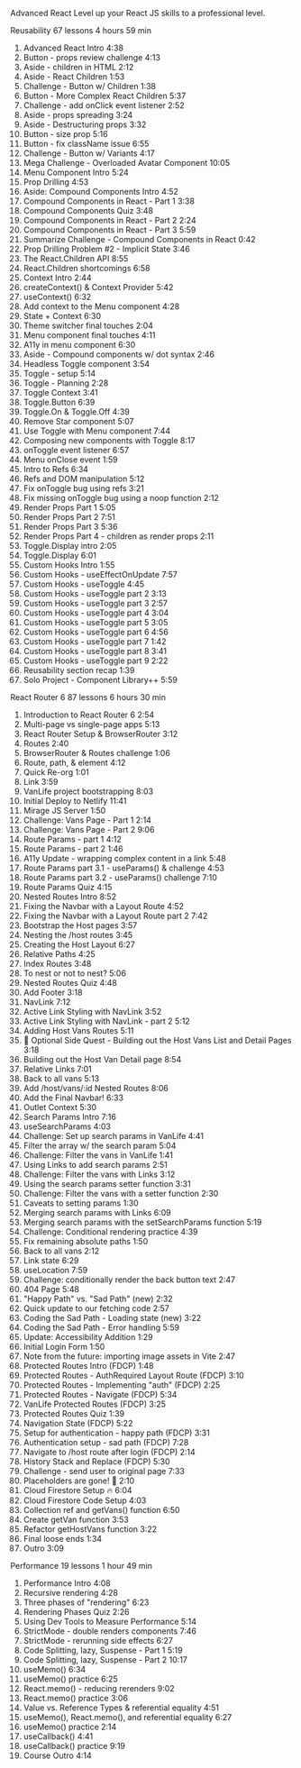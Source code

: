 Advanced React
Level up your React JS skills to a professional level.

Reusability
67 lessons
4 hours 59 min

1. Advanced React Intro
4:38
2. Button - props review challenge
4:13
3. Aside - children in HTML
2:12
4. Aside - React Children
1:53
5. Challenge - Button w/ Children
1:38
6. Button - More Complex React Children
5:37
7. Challenge - add onClick event listener
2:52
8. Aside - props spreading
3:24
9. Aside - Destructuring props
3:32
10. Button - size prop
5:16
11. Button - fix className issue
6:55
12. Challenge - Button w/ Variants
4:17
13. Mega Challenge - Overloaded Avatar Component
10:05
14. Menu Component Intro
5:24
15. Prop Drilling
4:53
16. Aside: Compound Components Intro
4:52
17. Compound Components in React - Part 1
3:38
18. Compound Components Quiz
3:48
19. Compound Components in React - Part 2
2:24
20. Compound Components in React - Part 3
5:59
21. Summarize Challenge - Compound Components in React
0:42
22. Prop Drilling Problem #2 - Implicit State
3:46
23. The React.Children API
8:55
24. React.Children shortcomings
6:58
25. Context Intro
2:44
26. createContext() & Context Provider
5:42
27. useContext()
6:32
28. Add context to the Menu component
4:28
29. State + Context
6:30
30. Theme switcher final touches
2:04
31. Menu component final touches
4:11
32. A11y in menu component
6:30
33. Aside - Compound components w/ dot syntax
2:46
34. Headless Toggle component
3:54
35. Toggle - setup
5:14
36. Toggle - Planning
2:28
37. Toggle Context
3:41
38. Toggle.Button
6:39
39. Toggle.On & Toggle.Off
4:39
40. Remove Star component
5:07
41. Use Toggle with Menu component
7:44
42. Composing new components with Toggle
8:17
43. onToggle event listener
6:57
44. Menu onClose event
1:59
45. Intro to Refs
6:34
46. Refs and DOM manipulation
5:12
47. Fix onToggle bug using refs
3:21
48. Fix missing onToggle bug using a noop function
2:12
49. Render Props Part 1
5:05
50. Render Props Part 2
7:51
51. Render Props Part 3
5:36
52. Render Props Part 4 - children as render props
2:11
53. Toggle.Display intro
2:05
54. Toggle.Display
6:01
55. Custom Hooks Intro
1:55
56. Custom Hooks - useEffectOnUpdate
7:57
57. Custom Hooks - useToggle
4:45
58. Custom Hooks - useToggle part 2
3:13
59. Custom Hooks - useToggle part 3
2:57
60. Custom Hooks - useToggle part 4
3:04
61. Custom Hooks - useToggle part 5
3:05
62. Custom Hooks - useToggle part 6
4:56
63. Custom Hooks - useToggle part 7
1:42
64. Custom Hooks - useToggle part 8
3:41
65. Custom Hooks - useToggle part 9
2:22
66. Reusability section recap
1:39
67. Solo Project - Component Library++
5:59

React Router 6
87 lessons
6 hours 30 min

1. Introduction to React Router 6
2:54
2. Multi-page vs single-page apps
5:13
3. React Router Setup & BrowserRouter
3:12
4. Routes
2:40
5. BrowserRouter & Routes challenge
1:06
6. Route, path, & element
4:12
7. Quick Re-org
1:01
8. Link
3:59
9. VanLife project bootstrapping
8:03
10. Initial Deploy to Netlify
11:41
11. Mirage JS Server
1:50
12. Challenge: Vans Page - Part 1
2:14
13. Challenge: Vans Page - Part 2
9:06
14. Route Params - part 1
4:12
15. Route Params - part 2
1:46
16. A11y Update - wrapping complex content in a link
5:48
17. Route Params part 3.1 - useParams() & challenge
4:53
18. Route Params part 3.2 - useParams() challenge
7:10
19. Route Params Quiz
4:15
20. Nested Routes Intro
8:52
21. Fixing the Navbar with a Layout Route
4:52
22. Fixing the Navbar with a Layout Route part 2
7:42
23. Bootstrap the Host pages
3:57
24. Nesting the /host routes
3:45
25. Creating the Host Layout
6:27
26. Relative Paths
4:25
27. Index Routes
3:48
28. To nest or not to nest?
5:06
29. Nested Routes Quiz
4:48
30. Add Footer
3:18
31. NavLink
7:12
32. Active Link Styling with NavLink
3:52
33. Active Link Styling with NavLink - part 2
5:12
34. Adding Host Vans Routes
5:11
35. 🔀 Optional Side Quest - Building out the Host Vans List and Detail Pages
3:18
36. Building out the Host Van Detail page
8:54
37. Relative Links
7:01
38. Back to all vans
5:13
39. Add /host/vans/:id Nested Routes
8:06
40. Add the Final Navbar!
6:33
41. Outlet Context
5:30
42. Search Params Intro
7:16
43. useSearchParams
4:03
44. Challenge: Set up search params in VanLife
4:41
45. Filter the array w/ the search param
5:04
46. Challenge: Filter the vans in VanLife
1:41
47. Using Links to add search params
2:51
48. Challenge: Filter the vans with Links
3:12
49. Using the search params setter function
3:31
50. Challenge: Filter the vans with a setter function
2:30
51. Caveats to setting params
1:30
52. Merging search params with Links
6:09
53. Merging search params with the setSearchParams function
5:19
54. Challenge: Conditional rendering practice
4:39
55. Fix remaining absolute paths
1:50
56. Back to all vans
2:12
57. Link state
6:29
58. useLocation
7:59
59. Challenge: conditionally render the back button text
2:47
60. 404 Page
5:48
61. "Happy Path" vs. "Sad Path" (new)
2:32
62. Quick update to our fetching code
2:57
63. Coding the Sad Path - Loading state (new)
3:22
64. Coding the Sad Path - Error handling
5:59
65. Update: Accessibility Addition
1:29
66. Initial Login Form
1:50
67. Note from the future: importing image assets in Vite
2:47
68. Protected Routes Intro (FDCP)
1:48
69. Protected Routes - AuthRequired Layout Route (FDCP)
3:10
70. Protected Routes - Implementing "auth" (FDCP)
2:25
71. Protected Routes - Navigate (FDCP)
5:34
72. VanLife Protected Routes (FDCP)
3:25
73. Protected Routes Quiz
1:39
74. Navigation State (FDCP)
5:22
75. Setup for authentication - happy path (FDCP)
3:31
76. Authentication setup - sad path (FDCP)
7:28
77. Navigate to /host route after login (FDCP)
2:14
78. History Stack and Replace (FDCP)
5:30
79. Challenge - send user to original page
7:33
80. Placeholders are gone! 🎉
2:10
81. Cloud Firestore Setup 🔥
6:04
82. Cloud Firestore Code Setup
4:03
83. Collection ref and getVans() function
6:50
84. Create getVan function
3:53
85. Refactor getHostVans function
3:22
86. Final loose ends
1:34
87. Outro
3:09

Performance
19 lessons
1 hour 49 min

1. Performance Intro
4:08
2. Recursive rendering
4:28
3. Three phases of "rendering"
6:23
4. Rendering Phases Quiz
2:26
5. Using Dev Tools to Measure Performance
5:14
6. StrictMode - double renders components
7:46
7. StrictMode - rerunning side effects
6:27
8. Code Splitting, lazy, Suspense - Part 1
5:19
9. Code Splitting, lazy, Suspense - Part 2
10:17
10. useMemo()
6:34
11. useMemo() practice
6:25
12. React.memo() - reducing rerenders
9:02
13. React.memo() practice
3:06
14. Value vs. Reference Types & referential equality
4:51
15. useMemo(), React.memo(), and referential equality
6:27
16. useMemo() practice
2:14
17. useCallback()
4:41
18. useCallback() practice
9:19
19. Course Outro
4:14